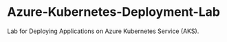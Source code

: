 # Azure-Kubernetes-Deployment-Lab
Lab for Deploying Applications on Azure Kubernetes Service (AKS).
